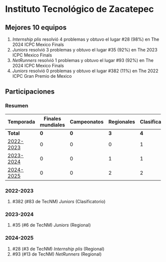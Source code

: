 # Instituto Tecnológico de Zacatepec

## Mejores 10 equipos

1. _Internship plis_ resolvió 4 problemas y obtuvo el lugar #28 (98%) en The 2024 ICPC Mexico Finals
1. _Juniors_ resolvió 3 problemas y obtuvo el lugar #35 (92%) en The 2023 ICPC Mexico Finals
1. _NetRunners_ resolvió 1 problemas y obtuvo el lugar #93 (92%) en The 2024 ICPC Mexico Finals
1. _Juniors_ resolvió 0 problemas y obtuvo el lugar #382 (11%) en The 2022 ICPC Gran Premio de Mexico

## Participaciones

### Resumen

| Temporada | Finales mundiales | Campeonatos | Regionales | Clasificatorios | Equipos |
| --- | --- | --- | --- | --- | --- |
| **Total** | **0** | **0** | **3** | **4** | **4** |
| [2022-2023](#2022-2023) | 0 | 0 | 0 | 1 | 1 |
| [2023-2024](#2023-2024) | 0 | 0 | 1 | 1 | 1 |
| [2024-2025](#2024-2025) | 0 | 0 | 2 | 2 | 2 |

### 2022-2023

1. #382 (#83 de TecNM) _Juniors_ (Clasificatorio)

### 2023-2024

1. #35 (#6 de TecNM) _Juniors_ (Regional)

### 2024-2025

1. #28 (#3 de TecNM) _Internship plis_ (Regional)
1. #93 (#13 de TecNM) _NetRunners_ (Regional)



